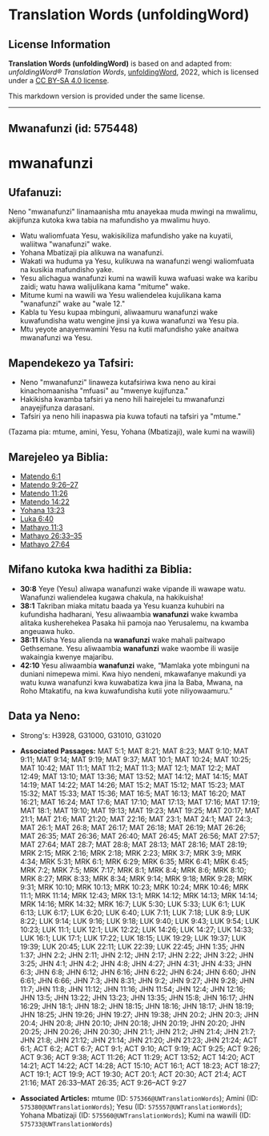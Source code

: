 # Translation Words (unfoldingWord)

## License Information

**Translation Words (unfoldingWord)** is based on and adapted from: _unfoldingWord® Translation Words_, [unfoldingWord](https://unfoldingword.org/utw), 2022, which is licensed under a [CC BY-SA 4.0 license](https://creativecommons.org/licenses/by-sa/4.0/legalcode.en).

This markdown version is provided under the same license.



--------------------------------

## Mwanafunzi (id: 575448)

mwanafunzi
==========

Ufafanuzi:
----------

Neno "mwanafunzi" linamaanisha mtu anayekaa muda mwingi na mwalimu, akijifunza kutoka kwa tabia na mafundisho ya mwalimu huyo.

* Watu waliomfuata Yesu, wakisikiliza mafundisho yake na kuyatii, waliitwa "wanafunzi" wake.
* Yohana Mbatizaji pia alikuwa na wanafunzi.
* Wakati wa huduma ya Yesu, kulikuwa na wanafunzi wengi waliomfuata na kusikia mafundisho yake.
* Yesu alichagua wanafunzi kumi na wawili kuwa wafuasi wake wa karibu zaidi; watu hawa walijulikana kama "mitume" wake.
* Mitume kumi na wawili wa Yesu waliendelea kujulikana kama "wanafunzi" wake au "wale 12\."
* Kabla tu Yesu kupaa mbinguni, aliwaamuru wanafunzi wake kuwafundisha watu wengine jinsi ya kuwa wanafunzi wa Yesu pia.
* Mtu yeyote anayemwamini Yesu na kutii mafundisho yake anaitwa mwanafunzi wa Yesu.

Mapendekezo ya Tafsiri:
-----------------------

* Neno "mwanafunzi" linaweza kutafsiriwa kwa neno au kirai kinachomaanisha "mfuasi" au "mwenye kujifunza."
* Hakikisha kwamba tafsiri ya neno hili hairejelei tu mwanafunzi anayejifunza darasani.
* Tafsiri ya neno hili inapaswa pia kuwa tofauti na tafsiri ya "mtume."

(Tazama pia: mtume, amini, Yesu, Yohana (Mbatizaji), wale kumi na wawili)

Marejeleo ya Biblia:
--------------------

* [Matendo 6:1](https://ref.ly/Acts6:1)
* [Matendo 9:26–27](https://ref.ly/Acts9:26-Acts9:27)
* [Matendo 11:26](https://ref.ly/Acts11:26)
* [Matendo 14:22](https://ref.ly/Acts14:22)
* [Yohana 13:23](https://ref.ly/John13:23)
* [Luka 6:40](https://ref.ly/Luke6:40)
* [Mathayo 11:3](https://ref.ly/Matt11:3)
* [Mathayo 26:33–35](https://ref.ly/Matt26:33-Matt26:35)
* [Mathayo 27:64](https://ref.ly/Matt27:64)

Mifano kutoka kwa hadithi za Biblia:
------------------------------------

* **30:8** Yeye (Yesu) aliwapa wanafunzi wake vipande ili wawape watu. Wanafunzi waliendelea kugawa chakula, na hakikuisha!
* **38:1** Takriban miaka mitatu baada ya Yesu kuanza kuhubiri na kufundisha hadharani, Yesu aliwaambia **wanafunzi** wake kwamba alitaka kusherehekea Pasaka hii pamoja nao Yerusalemu, na kwamba angeuawa huko.
* **38:11** Kisha Yesu alienda na **wanafunzi** wake mahali paitwapo Gethsemane. Yesu aliwaambia **wanafunzi** wake waombe ili wasije wakaingia kwenye majaribu.
* **42:10** Yesu aliwaambia **wanafunzi** wake, “Mamlaka yote mbinguni na duniani nimepewa mimi. Kwa hiyo nendeni, mkawafanye makundi ya watu kuwa wanafunzi kwa kuwabatiza kwa jina la Baba, Mwana, na Roho Mtakatifu, na kwa kuwafundisha kutii yote niliyowaamuru.”

Data ya Neno:
-------------

* Strong's: H3928, G31000, G31010, G31020

* **Associated Passages:** MAT 5:1; MAT 8:21; MAT 8:23; MAT 9:10; MAT 9:11; MAT 9:14; MAT 9:19; MAT 9:37; MAT 10:1; MAT 10:24; MAT 10:25; MAT 10:42; MAT 11:1; MAT 11:2; MAT 11:3; MAT 12:1; MAT 12:2; MAT 12:49; MAT 13:10; MAT 13:36; MAT 13:52; MAT 14:12; MAT 14:15; MAT 14:19; MAT 14:22; MAT 14:26; MAT 15:2; MAT 15:12; MAT 15:23; MAT 15:32; MAT 15:33; MAT 15:36; MAT 16:5; MAT 16:13; MAT 16:20; MAT 16:21; MAT 16:24; MAT 17:6; MAT 17:10; MAT 17:13; MAT 17:16; MAT 17:19; MAT 18:1; MAT 19:10; MAT 19:13; MAT 19:23; MAT 19:25; MAT 20:17; MAT 21:1; MAT 21:6; MAT 21:20; MAT 22:16; MAT 23:1; MAT 24:1; MAT 24:3; MAT 26:1; MAT 26:8; MAT 26:17; MAT 26:18; MAT 26:19; MAT 26:26; MAT 26:35; MAT 26:36; MAT 26:40; MAT 26:45; MAT 26:56; MAT 27:57; MAT 27:64; MAT 28:7; MAT 28:8; MAT 28:13; MAT 28:16; MAT 28:19; MRK 2:15; MRK 2:16; MRK 2:18; MRK 2:23; MRK 3:7; MRK 3:9; MRK 4:34; MRK 5:31; MRK 6:1; MRK 6:29; MRK 6:35; MRK 6:41; MRK 6:45; MRK 7:2; MRK 7:5; MRK 7:17; MRK 8:1; MRK 8:4; MRK 8:6; MRK 8:10; MRK 8:27; MRK 8:33; MRK 8:34; MRK 9:14; MRK 9:18; MRK 9:28; MRK 9:31; MRK 10:10; MRK 10:13; MRK 10:23; MRK 10:24; MRK 10:46; MRK 11:1; MRK 11:14; MRK 12:43; MRK 13:1; MRK 14:12; MRK 14:13; MRK 14:14; MRK 14:16; MRK 14:32; MRK 16:7; LUK 5:30; LUK 5:33; LUK 6:1; LUK 6:13; LUK 6:17; LUK 6:20; LUK 6:40; LUK 7:11; LUK 7:18; LUK 8:9; LUK 8:22; LUK 9:14; LUK 9:16; LUK 9:18; LUK 9:40; LUK 9:43; LUK 9:54; LUK 10:23; LUK 11:1; LUK 12:1; LUK 12:22; LUK 14:26; LUK 14:27; LUK 14:33; LUK 16:1; LUK 17:1; LUK 17:22; LUK 18:15; LUK 19:29; LUK 19:37; LUK 19:39; LUK 20:45; LUK 22:11; LUK 22:39; LUK 22:45; JHN 1:35; JHN 1:37; JHN 2:2; JHN 2:11; JHN 2:12; JHN 2:17; JHN 2:22; JHN 3:22; JHN 3:25; JHN 4:1; JHN 4:2; JHN 4:8; JHN 4:27; JHN 4:31; JHN 4:33; JHN 6:3; JHN 6:8; JHN 6:12; JHN 6:16; JHN 6:22; JHN 6:24; JHN 6:60; JHN 6:61; JHN 6:66; JHN 7:3; JHN 8:31; JHN 9:2; JHN 9:27; JHN 9:28; JHN 11:7; JHN 11:8; JHN 11:12; JHN 11:16; JHN 11:54; JHN 12:4; JHN 12:16; JHN 13:5; JHN 13:22; JHN 13:23; JHN 13:35; JHN 15:8; JHN 16:17; JHN 16:29; JHN 18:1; JHN 18:2; JHN 18:15; JHN 18:16; JHN 18:17; JHN 18:19; JHN 18:25; JHN 19:26; JHN 19:27; JHN 19:38; JHN 20:2; JHN 20:3; JHN 20:4; JHN 20:8; JHN 20:10; JHN 20:18; JHN 20:19; JHN 20:20; JHN 20:25; JHN 20:26; JHN 20:30; JHN 21:1; JHN 21:2; JHN 21:4; JHN 21:7; JHN 21:8; JHN 21:12; JHN 21:14; JHN 21:20; JHN 21:23; JHN 21:24; ACT 6:1; ACT 6:2; ACT 6:7; ACT 9:1; ACT 9:10; ACT 9:19; ACT 9:25; ACT 9:26; ACT 9:36; ACT 9:38; ACT 11:26; ACT 11:29; ACT 13:52; ACT 14:20; ACT 14:21; ACT 14:22; ACT 14:28; ACT 15:10; ACT 16:1; ACT 18:23; ACT 18:27; ACT 19:1; ACT 19:9; ACT 19:30; ACT 20:1; ACT 20:30; ACT 21:4; ACT 21:16; MAT 26:33–MAT 26:35; ACT 9:26–ACT 9:27
* **Associated Articles:** mtume (ID: `575366@UWTranslationWords`); Amini (ID: `575380@UWTranslationWords`); Yesu (ID: `575557@UWTranslationWords`); Yohana Mbatizaji (ID: `575560@UWTranslationWords`); Kumi na wawili (ID: `575733@UWTranslationWords`)

